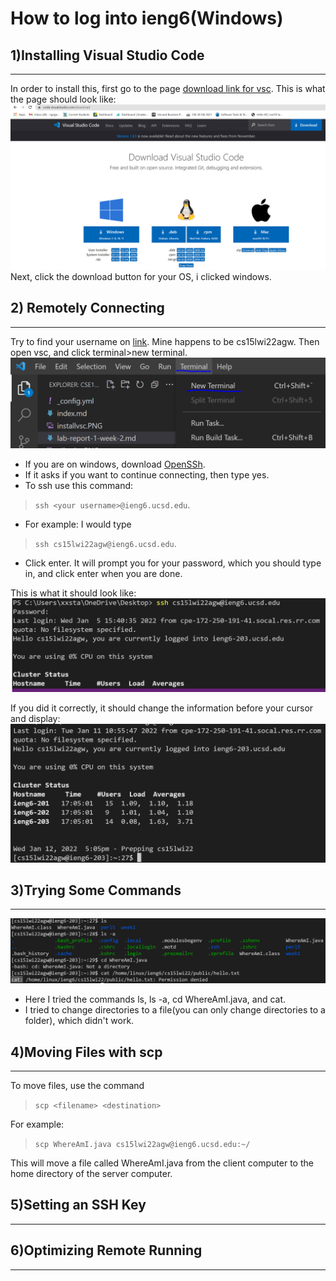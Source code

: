 # **How to log into ieng6(Windows)**
## **1)Installing Visual Studio Code**
---
In order to install this, first go to the page [download link for vsc](https://code.visualstudio.com/download).
This is what the page should look like: ![Image](./Images/installvsc.PNG)  
Next, click the download button for your OS, i clicked windows.  
## **2) Remotely Connecting**
---
Try to find your username on [link](https://sdacs.ucsd.edu/~icc/index.php). Mine happens to be cs15lwi22agw. Then open vsc, and click terminal>new terminal.
![Image](./Images/newterm.PNG)

* If you are on windows, download [OpenSSh](https://docs.microsoft.com/en-us/windows-server/administration/openssh/openssh_install_firstuse).  
* If it asks if you want to continue connecting, then type yes.  
* To ssh use this command: 
> `ssh <your username>@ieng6.ucsd.edu`. 
* For example: I would type 
> `ssh cs15lwi22agw@ieng6.ucsd.edu`.
* Click enter. It will prompt you for your password, which you should type in, and click enter when you are done.  
  
This is what it should look like:
![Image](./Images/ssh.PNG)  
  
  If you did it correctly, it should change the information before your cursor and display: 
  ![Image](./Images/ssh1.PNG)

## **3)Trying Some Commands**
---

![Image](./Images/trycmds.PNG)
* Here I tried the commands ls, ls -a, cd WhereAmI.java, and cat.
* I tried to change directories to a file(you can only change directories to a folder), which didn't work. 
## **4)Moving Files with scp**
---
To move files, use the command 
>`scp <filename> <destination> `  

For example: 
>`scp WhereAmI.java cs15lwi22agw@ieng6.ucsd.edu:~/`  

This will move a file called WhereAmI.java from the client computer to the home directory of the server computer.  


## **5)Setting an SSH Key**
---
## **6)Optimizing Remote Running**
---